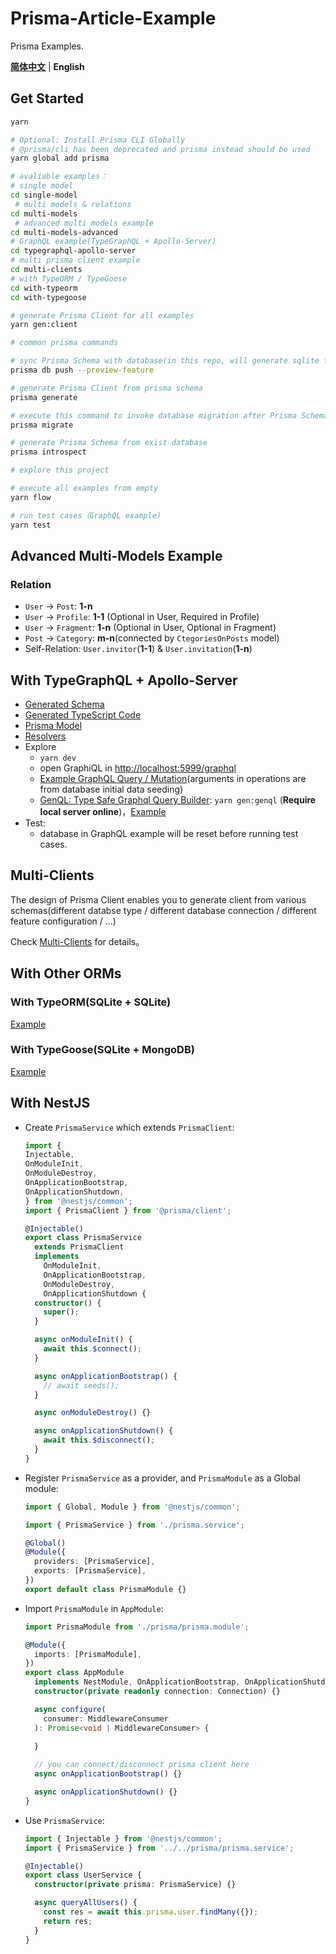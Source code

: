 # Prisma-Article-Example

Prisma Examples.

[**简体中文**](README.md) | **English**

## Get Started

```bash
yarn

# Optional: Install Prisma CLI Globally
# @prisma/cli has been deprecated and prisma instead should be used
yarn global add prisma

# avaliable examples：
# single model
cd single-model
 # multi models & relations
cd multi-models
 # advanced multi models example
cd multi-models-advanced
# GraphQL example(TypeGraphQL + Apollo-Server)
cd typegraphql-apollo-server 
# multi prisma client example
cd multi-clients
# with TypeORM / TypeGoose
cd with-typeorm
cd with-typegoose

# generate Prisma Client for all examples
yarn gen:client

# common prisma commands

# sync Prisma Schema with database(in this repo, will generate sqlite file)
prisma db push --preview-feature

# generate Prisma Client from prisma schema
prisma generate

# execute this command to invoke database migration after Prisma Schema got modified
prisma migrate

# generate Prisma Schema from exist database
prisma introspect

# explore this project

# execute all examples from empty
yarn flow

# run test cases（GraphQL example）
yarn test
```

## Advanced Multi-Models Example

### Relation
 
- `User` -> `Post`: **1-n**
- `User` -> `Profile`: **1-1** (Optional in User, Required in Profile)
- `User` -> `Fragment`: **1-n** (Optional in User, Optional in Fragment)
- `Post` -> `Category`: **m-n**(connected by `CtegoriesOnPosts` model)
- Self-Relation: `User.invitor`(**1-1**) & `User.invitation`(**1-n**)

## With TypeGraphQL + Apollo-Server

- [Generated Schema](src/typegraphql-apollo-server/graphql/shema.graphql)
- [Generated TypeScript Code](src/typegraphql-apollo-server/generated/index.ts)
- [Prisma Model](src/typegraphql-apollo-server/prisma/schema.prisma)
- [Resolvers](src/typegraphql-apollo-server/resolvers/)
- Explore
  - `yarn dev`
  - open GraphiQL in [http://localhost:5999/graphql](http://localhost:5999/graphql)
  - [Example GraphQL Query / Mutation](src/typegraphql-apollo-server/graphql/)(arguments in operations are from database initial data seeding)
  - [GenQL: Type Safe Graphql Query Builder](https://github.com/remorses/genql): `yarn gen:genql` (**Require local server online**)，[Example](src/typegraphql-apollo-server/graphql/genql.ts)
- Test:
  - database in GraphQL example will be reset before running test cases.

## Multi-Clients

The design of Prisma Client enables you to generate client from various schemas(different databse type / different database connection / different feature configuration / ...)

Check [Multi-Clients](src/multi-clients/index.ts) for details。

## With Other ORMs

### With TypeORM(SQLite + SQLite)

[Example](src/with-typeorm/index.ts)

### With TypeGoose(SQLite + MongoDB)

[Example](src/with-typegoose/index.ts)

## With NestJS

- Create `PrismaService` which extends `PrismaClient`:

  ```typescript
  import {
  Injectable,
  OnModuleInit,
  OnModuleDestroy,
  OnApplicationBootstrap,
  OnApplicationShutdown,
  } from '@nestjs/common';
  import { PrismaClient } from '@prisma/client';

  @Injectable()
  export class PrismaService
    extends PrismaClient
    implements
      OnModuleInit,
      OnApplicationBootstrap,
      OnModuleDestroy,
      OnApplicationShutdown {
    constructor() {
      super();
    }

    async onModuleInit() {
      await this.$connect();
    }

    async onApplicationBootstrap() {
      // await seeds();
    }

    async onModuleDestroy() {}

    async onApplicationShutdown() {
      await this.$disconnect();
    }
  }
  ```

- Register `PrismaService` as a provider, and `PrismaModule` as a Global module:

  ```typescript
  import { Global, Module } from '@nestjs/common';

  import { PrismaService } from './prisma.service';

  @Global()
  @Module({
    providers: [PrismaService],
    exports: [PrismaService],
  })
  export default class PrismaModule {}
  ```

- Import `PrismaModule` in `AppModule`:

  ```typescript
  import PrismaModule from './prisma/prisma.module';

  @Module({
    imports: [PrismaModule],
  })
  export class AppModule
    implements NestModule, OnApplicationBootstrap, OnApplicationShutdown {
    constructor(private readonly connection: Connection) {}

    async configure(
      consumer: MiddlewareConsumer
    ): Promise<void | MiddlewareConsumer> {
    
    }

    // you can connect/disconnect prisma client here
    async onApplicationBootstrap() {}

    async onApplicationShutdown() {}
  }
  ```

- Use `PrismaService`:

  ```typescript
  import { Injectable } from '@nestjs/common';
  import { PrismaService } from '../../prisma/prisma.service';

  @Injectable()
  export class UserService {
    constructor(private prisma: PrismaService) {}

    async queryAllUsers() {
      const res = await this.prisma.user.findMany({});
      return res;
    }
  }
  ```